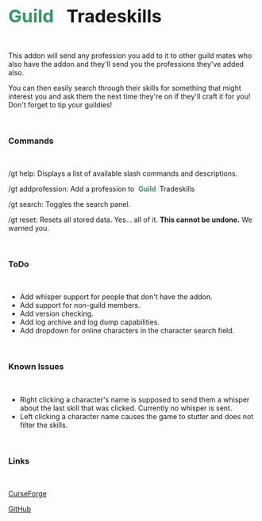 <h2>
	<span style="color: #339966; font-size: 36px;">
		<strong>Guild</strong>
	</span>
	<span style="font-size: 36px;">
		<span style="color: #339966;">&nbsp;</span>
		Tradeskills
	</span>
</h2>
<p>&nbsp;</p>
<p>This addon will send any profession you add to it to other guild mates who also have the addon and they'll send you the professions they've added also.</p>
<p>You can then easily search through their skills for something that might interest you and ask them the next time they're on if they'll craft it for you! Don't forget to tip your guildies!</p>
<p>&nbsp;</p>
<h3>
	<a id="user-content-commands" class="anchor" href="https://github.com/Chalos-Atiesh/GuildTradeskills/blob/master/README.md#commands" aria-hidden="true"></a>
	Commands
</h3>
<p>&nbsp;</p>
<p>/gt help: Displays a list of available slash commands and descriptions.</p>
<p>/gt addprofession: Add a profession to&nbsp;
	<span style="color: #339966;">
		<strong>Guild&nbsp;</strong>
	</span>
	Tradeskills
</p>
<p>/gt search: Toggles the search panel.</p>
<p>/gt reset: Resets all stored data. Yes... all of it.&nbsp;<strong>This cannot be undone.</strong>&nbsp;We warned you.</p>
<p>&nbsp;</p>
<h3>
	<a id="user-content-todo" class="anchor" href="https://github.com/Chalos-Atiesh/GuildTradeskills/blob/master/README.md#todo" aria-hidden="true"></a>
	ToDo
</h3>
<p>&nbsp;</p>
<ul>
	<li>Add whisper support for people that don't have the addon.</li>
	<li>Add support for non-guild members.</li>
	<li>Add version checking.</li>
	<li>Add log archive and log dump capabilities.</li>
	<li>Add dropdown for online characters in the character search field.</li>
</ul>
<p>&nbsp;</p>
<h3>
	<a id="user-content-known-issues" class="anchor" href="https://github.com/Chalos-Atiesh/GuildTradeskills/blob/master/README.md#known-issues" aria-hidden="true"></a>
	Known Issues
</h3>
<p>&nbsp;</p>
<ul>
	<li>Right clicking a character's name is supposed to send them a whisper about the last skill that was clicked. Currently no whisper is sent.</li>
	<li>Left clicking a character name causes the game to stutter and does not filter the skills.</li>
</ul>
<p>&nbsp;</p>
<h3>
	<a id="user-content-links" class="anchor" href="https://github.com/Chalos-Atiesh/GuildTradeskills/blob/master/README.md#links" aria-hidden="true"></a>
	Links
</h3>
<p>&nbsp;</p>
<p>
	<a href="https://www.curseforge.com/wow/addons/guild-tradeskills/settings/general" rel="nofollow">CurseForge</a>
</p>
<p>
	<a href="https://github.com/Chalos-Atiesh/GuildTradeskills">GitHub</a>
</p>
